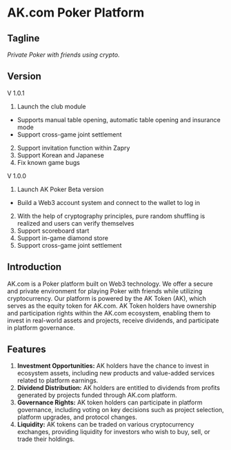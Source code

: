 # AK.com Poker Platform

## Tagline
*Private Poker with friends using crypto.*

## Version

V 1.0.1
1. Launch the club module
- Supports manual table opening, automatic table opening and insurance mode
- Support cross-game joint settlement
2. Support invitation function within Zapry
3. Support Korean and Japanese
4. Fix known game bugs
  
V 1.0.0
1. Launch AK Poker Beta version
- Build a Web3 account system and connect to the wallet to log in
2. With the help of cryptography principles, pure random shuffling is realized and users can verify themselves
3. Support scoreboard start
4. Support in-game diamond store
5. Support cross-game joint settlement

## Introduction
AK.com is a Poker platform built on Web3 technology. We offer a secure and private environment for playing Poker with friends while utilizing cryptocurrency. Our platform is powered by the AK Token (AK), which serves as the equity token for AK.com. AK Token holders have ownership and participation rights within the AK.com ecosystem, enabling them to invest in real-world assets and projects, receive dividends, and participate in platform governance.

## Features
1. **Investment Opportunities:** AK holders have the chance to invest in ecosystem assets, including new products and value-added services related to platform earnings.
2. **Dividend Distribution:** AK holders are entitled to dividends from profits generated by projects funded through AK.com platform.
3. **Governance Rights:** AK token holders can participate in platform governance, including voting on key decisions such as project selection, platform upgrades, and protocol changes.
4. **Liquidity:** AK tokens can be traded on various cryptocurrency exchanges, providing liquidity for investors who wish to buy, sell, or trade their holdings.


<!--
**We are working hard to build AK.com, so please stay tuned**
-->
